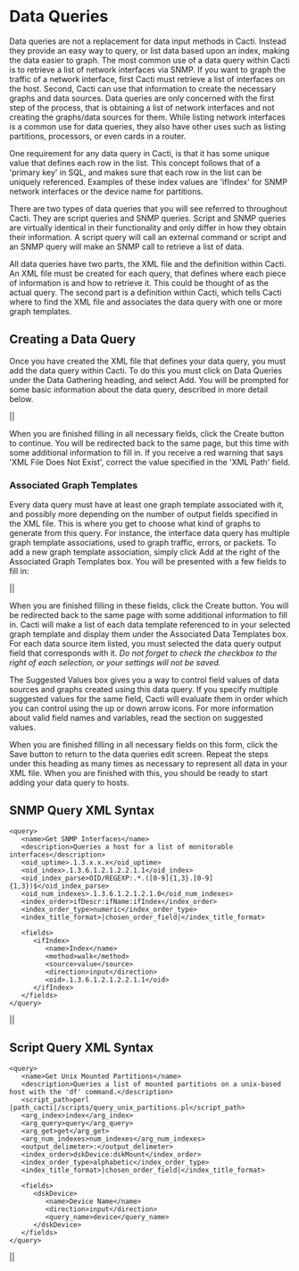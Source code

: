 Data Queries
============

Data queries are not a replacement for data input methods in Cacti. Instead they provide an easy way to query, or list data based upon an index, making the data easier to graph. The most common use of a data query within Cacti is to retrieve a list of network interfaces via SNMP. If you want to graph the traffic of a network interface, first Cacti must retrieve a list of interfaces on the host. Second, Cacti can use that information to create the necessary graphs and data sources. Data queries are only concerned with the first step of the process, that is obtaining a list of network interfaces and not creating the graphs/data sources for them. While listing network interfaces is a common use for data queries, they also have other uses such as listing partitions, processors, or even cards in a router.

One requirement for any data query in Cacti, is that it has some unique value that defines each row in the list. This concept follows that of a 'primary key' in SQL, and makes sure that each row in the list can be uniquely referenced. Examples of these index values are 'ifIndex' for SNMP network interfaces or the device name for partitions.

There are two types of data queries that you will see referred to throughout Cacti. They are script queries and SNMP queries. Script and SNMP queries are virtually identical in their functionality and only differ in how they obtain their information. A script query will call an external command or script and an SNMP query will make an SNMP call to retrieve a list of data.

All data queries have two parts, the XML file and the definition within Cacti. An XML file must be created for each query, that defines where each piece of information is and how to retrieve it. This could be thought of as the actual query. The second part is a definition within Cacti, which tells Cacti where to find the XML file and associates the data query with one or more graph templates.

Creating a Data Query
---------------------

Once you have created the XML file that defines your data query, you must add the data query within Cacti. To do this you must click on Data Queries under the Data Gathering heading, and select Add. You will be prompted for some basic information about the data query, described in more detail below.

||

When you are finished filling in all necessary fields, click the Create button to continue. You will be redirected back to the same page, but this time with some additional information to fill in. If you receive a red warning that says 'XML File Does Not Exist', correct the value specified in the 'XML Path' field.

### Associated Graph Templates

Every data query must have at least one graph template associated with it, and possibly more depending on the number of output fields specified in the XML file. This is where you get to choose what kind of graphs to generate from this query. For instance, the interface data query has multiple graph template associations, used to graph traffic, errors, or packets. To add a new graph template association, simply click Add at the right of the Associated Graph Templates box. You will be presented with a few fields to fill in:

||

When you are finished filling in these fields, click the Create button. You will be redirected back to the same page with some additional information to fill in. Cacti will make a list of each data template referenced to in your selected graph template and display them under the Associated Data Templates box. For each data source item listed, you must selected the data query output field that corresponds with it. *Do not forget to check the checkbox to the right of each selection, or your settings will not be saved.*

The Suggested Values box gives you a way to control field values of data sources and graphs created using this data query. If you specify multiple suggested values for the same field, Cacti will evaluate them in order which you can control using the up or down arrow icons. For more information about valid field names and variables, read the section on suggested values.

When you are finished filling in all necessary fields on this form, click the Save button to return to the data queries edit screen. Repeat the steps under this heading as many times as necessary to represent all data in your XML file. When you are finished with this, you should be ready to start adding your data query to hosts.

SNMP Query XML Syntax
---------------------

    <query>
       <name>Get SNMP Interfaces</name>
       <description>Queries a host for a list of monitorable interfaces</description>
       <oid_uptime>.1.3.x.x.x</oid_uptime>
       <oid_index>.1.3.6.1.2.1.2.2.1.1</oid_index>
       <oid_index_parse>OID/REGEXP:.*.([0-9]{1,3}.[0-9]{1,3})$</oid_index_parse>
       <oid_num_indexes>.1.3.6.1.2.1.2.1.0</oid_num_indexes>
       <index_order>ifDescr:ifName:ifIndex</index_order>
       <index_order_type>numeric</index_order_type>
       <index_title_format>|chosen_order_field|</index_title_format>

       <fields>
          <ifIndex>
             <name>Index</name>
             <method>walk</method>
             <source>value</source>
             <direction>input</direction>
             <oid>.1.3.6.1.2.1.2.2.1.1</oid>
          </ifIndex>
       </fields>
    </query>

||

Script Query XML Syntax
-----------------------

    <query>
       <name>Get Unix Mounted Partitions</name>
       <description>Queries a list of mounted partitions on a unix-based host with the 'df' command.</description>
       <script_path>perl |path_cacti|/scripts/query_unix_partitions.pl</script_path>
       <arg_index>index</arg_index>
       <arg_query>query</arg_query>
       <arg_get>get</arg_get>
       <arg_num_indexes>num_indexes</arg_num_indexes>
       <output_delimeter>:</output_delimeter>
       <index_order>dskDevice:dskMount</index_order>
       <index_order_type>alphabetic</index_order_type>
       <index_title_format>|chosen_order_field|</index_title_format>

       <fields>
          <dskDevice>
             <name>Device Name</name>
             <direction>input</direction>
             <query_name>device</query_name>
          </dskDevice>
       </fields>
    </query>

||

